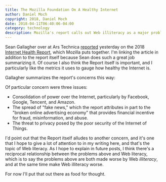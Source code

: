 ```yaml
---
title: The Mozilla Foundation On A Healthy Internet
author: Daniel Moch
copyright: 2018, Daniel Moch
date: 2018-04-11T06:40:06-04:00
category: technology
description: Mozilla's report calls out Web illiteracy as a major problem
---
```

Sean Gallagher over at Ars Technica
[reported](https://arstechnica.com/information-technology/2018/04/mozilla-foundation-report-details-decline-in-health-of-internet)
yesterday on the 2018 [Internet Health
Report](https://internethealthreport.org/2018/), which Mozilla puts
together. I'm linking the article in addition to the report itself
because Sean does such a great job summarizing it. Of course I also
think the Report itself is important, and I particularly like the
metrics it uses to gauge how healthy the Internet is.

Gallagher summarizes the report's concerns this way:

   Of particular concern were three issues:

   - Consolidation of power over the Internet, particularly by Facebook,
     Google, Tencent, and Amazon.
   - The spread of "fake news," which the report attributes in part to
     the "broken online advertising economy" that provides financial
     incentive for fraud, misinformation, and abuse.
   - The threat to privacy posed by the poor security of the Internet of
     Things.

I'd point out that the Report itself alludes to another concern, and
it's one that I hope to give a lot of attention to in my writing here,
and that's the topic of Web literacy. As I hope to explain in future
posts, I think there's a reciprocal relationship between the problems
above and Web literacy, which is to say the problems above are both made
worse by Web *illiteracy*, and at the same time make Web illiteracy
worse.

For now I'll put that out there as food for thought.
